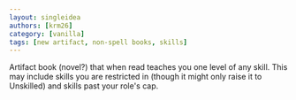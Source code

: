 ```yaml
---
layout: singleidea
authors: [krm26]
category: [vanilla]
tags: [new artifact, non-spell books, skills]
---
```

Artifact book (novel?) that when read teaches you one level of any skill. This
may include skills you are restricted in (though it might only raise it to
Unskilled) and skills past your role's cap.
